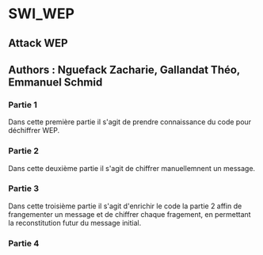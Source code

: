 # SWI_WEP
## Attack WEP

## Authors : Nguefack Zacharie, Gallandat Théo, Emmanuel Schmid
### Partie 1
Dans cette première partie il s'agit de prendre connaissance du code pour déchiffrer WEP.
### Partie 2
Dans cette deuxième partie il s'agit de chiffrer manuellemnent un message.
### Partie 3
Dans cette troisième partie il s'agit d'enrichir le code la partie 2 affin de
frangementer un message et de chiffrer chaque fragement, en permettant la
reconstitution futur du message initial.
### Partie 4
